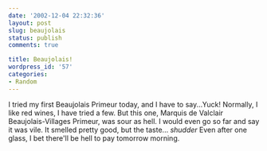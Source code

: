 ```yaml
---
date: '2002-12-04 22:32:36'
layout: post
slug: beaujolais
status: publish
comments: true

title: Beaujolais!
wordpress_id: '57'
categories:
- Random
---
```


I tried my first Beaujolais Primeur today, and I have to say...Yuck!
Normally, I like red wines, I have tried a few. But this one, Marquis de Valclair Beaujolais-Villages Primeur, was sour as hell. I would even go so far and say it was vile. It smelled pretty good, but the taste... *shudder*
Even after one glass, I bet there'll be hell to pay tomorrow morning.
